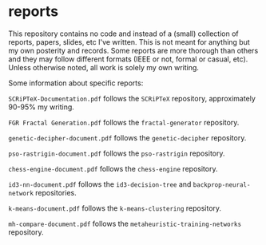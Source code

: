 # reports

This repository contains no code and instead of a (small) collection of reports, papers, slides, etc I've written. This is not meant for anything but my own posterity and records. Some reports are more thorough than others and they may follow different formats (IEEE or not, formal or casual, etc). Unless otherwise noted, all work is solely my own writing.

Some information about specific reports:

`SCRiPTeX-Documentation.pdf` follows the `SCRiPTeX` repository, approximately 90-95% my writing.

`FGR Fractal Generation.pdf` follows the `fractal-generator` repository.

`genetic-decipher-document.pdf` follows the `genetic-decipher` repository.

`pso-rastrigin-document.pdf` follows the `pso-rastrigin` repository.

`chess-engine-document.pdf` follows the `chess-engine` repository.

`id3-nn-document.pdf` follows the `id3-decision-tree` and `backprop-neural-network` repositories.

`k-means-document.pdf` follows the `k-means-clustering` repository.

`mh-compare-document.pdf` follows the `metaheuristic-training-networks` repository.
